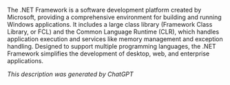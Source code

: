 The .NET Framework is a software development platform created by Microsoft, providing a comprehensive environment for building and running Windows applications. It includes a large class library (Framework Class Library, or FCL) and the Common Language Runtime (CLR), which handles application execution and services like memory management and exception handling. Designed to support multiple programming languages, the .NET Framework simplifies the development of desktop, web, and enterprise applications.

*This description was generated by ChatGPT*